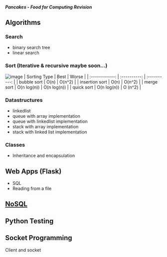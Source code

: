 ##### Pancakes - Food for Computing Revision
## Algorithms

### Search 
- binary search tree
- linear search

### Sort (Iterative & recursive maybe soon...)
![image](https://user-images.githubusercontent.com/47784720/84563618-74385980-ad8f-11ea-9bd1-cd3009df81bd.png)
| Sorting Type   | Best         | Worse        |
| :------------: | :----------: | :----------: |
| bubble sort    | O(n)         | O(n^2)       |
| insertion sort | O(n)         | O(n^2)       |
| merge sort     | O(n log(n))  | O(n log(n))  |
| quick sort     | O(n log(n))  | O (n^2)      |
    
### Datastructures
- linkedlist 
- queue with array implementation
- queue with linkedlist implementation
- stack with array implementation
- stack with linked list implementation

### Classes
- Inheritance and encapsulation

## Web Apps (Flask)
- SQL
- Reading from a file

## [NoSQL](https://github.com/Kennethkcpdhs/Honey_Pancake/blob/master/nosql/pymongo1.md#initializing-the-database)

## Python Testing

## Socket Programming
Client and socket


